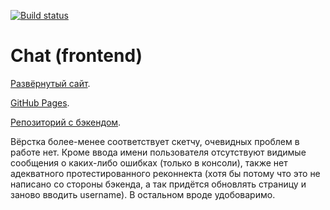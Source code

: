 [![Build status](https://ci.appveyor.com/api/projects/status/58whk6bg57kbbrvn?svg=true)](https://ci.appveyor.com/project/LiquidAssContainer/ahj-sse-ws-chat-frontend)

# Chat (frontend)

[Развёрнутый сайт](https://ahj-sse-ws-chat.herokuapp.com).

[GitHub Pages](https://liquidasscontainer.github.io/ahj_sse-ws_chat_frontend).

[Репозиторий с бэкендом](https://github.com/LiquidAssContainer/ahj_sse-ws_chat_backend).

Вёрстка более-менее соответствует скетчу, очевидных проблем в работе нет. Кроме ввода имени пользователя отсутствуют видимые сообщения о каких-либо ошибках (только в консоли), также нет адекватного протестированного реконнекта (хотя бы потому что это не написано со стороны бэкенда, а так придётся обновлять страницу и заново вводить username). В остальном вроде удобоваримо.
